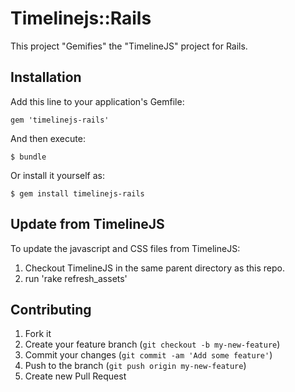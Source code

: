 # Timelinejs::Rails

This project "Gemifies" the "TimelineJS" project for Rails.

## Installation

Add this line to your application's Gemfile:

    gem 'timelinejs-rails'

And then execute:

    $ bundle

Or install it yourself as:

    $ gem install timelinejs-rails

## Update from TimelineJS

To update the javascript and CSS files from TimelineJS:
1. Checkout TimelineJS in the same parent directory as this repo.
2. run 'rake refresh_assets'

## Contributing

1. Fork it
2. Create your feature branch (`git checkout -b my-new-feature`)
3. Commit your changes (`git commit -am 'Add some feature'`)
4. Push to the branch (`git push origin my-new-feature`)
5. Create new Pull Request

